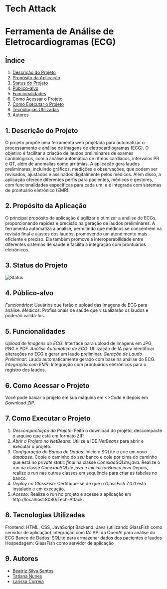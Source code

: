 # Tech Attack
# Ferramenta de Análise de Eletrocardiogramas (ECG)

## Índice
1. [Descrição do Projeto](#descrição-do-projeto)
2. [Propósito da Aplicação](#propósito-da-aplicação)
3. [Status do Projeto](#status-do-projeto)
4. [Público-alvo](#público-alvo)
5. [Funcionalidades](#funcionalidades)
6. [Como Acessar o Projeto](#como-acessar-o-projeto)
7. [Como Executar o Projeto](#como-executar-o-projeto)
8. [Tecnologias Utilizadas](#tecnologias-utilizadas)
9. [Autores](#autores)

## 1. Descrição do Projeto
O projeto propõe uma ferramenta web projetada para automatizar o processamento e análise de imagens de eletrocardiogramas (ECG). O objetivo é facilitar a criação de laudos preliminares de exames cardiológicos, com a análise automática de ritmos cardíacos, intervalos PR e QT, além de anomalias como arritmias. A aplicação gera laudos preliminares, incluindo gráficos, medições e observações, que podem ser revisados, ajustados e assinados digitalmente pelos médicos. Além disso, a aplicação oferece diferentes perfis para pacientes, médicos e gestores, com funcionalidades específicas para cada um, e é integrada com sistemas de prontuário eletrônico (EMR).

## 2. Propósito da Aplicação
O principal propósito da aplicação é agilizar e otimizar a análise de ECGs, proporcionando rapidez e precisão na geração de laudos preliminares. A ferramenta automatiza a análise, permitindo que médicos se concentrem na revisão final e ajustes dos laudos, promovendo um atendimento mais eficiente e preciso. Ela também promove a interoperabilidade entre diferentes sistemas de saúde e facilita a integração com prontuários eletrônicos.

## 3. Status do Projeto
![Status](https://img.shields.io/badge/STATUS-em_desenvolvimento-blue)

## 4. Público-alvo
  *Funcionários*: Usuários que farão o upload das imagens de ECG para análise.
  *Médicos*: Profissionais de saúde que visualizarão os laudos e poderão validá-los.

## 5. Funcionalidades
  *Upload de Imagens de ECG*: Interface para upload de imagens em JPG, PNG e PDF.
  *Análise Automática de ECG*: Utilização de IA para identificar alterações no ECG e gerar um laudo preliminar.
  *Geração de Laudo Preliminar*: Laudo automaticamente gerado com base na análise do ECG.
  *Integração com EMR*: Integração com prontuários eletrônicos para o registro dos laudos.

## 6. Como Acessar o Projeto
  Você pode baixar o projeto em sua máquina em *<>Code* e depois em *Download ZIP*.

## 7. Como Executar o Projeto
  1. *Descompactação do Projeto:* Feito o download do projeto, descompacte o arquivo que está em formato ZIP.
  2. *Abrir o Projeto no NetBeans:* Utilize a IDE *NetBeans* para abrir e executar o projeto.
  3. *Configuração do Banco de Dados:* Inicie o SQLite e crie um *novo database*. 
                                       Copie o caminho do *seu* banco e cole por cima do caminho que está no *private static final* na classe *ConexaoSQLite.java*.
                                       Realize o run na classe *ConexaoSQLite.java* e *InicializarBanco.java*
                                       Depois, realize o run nas outras classes em sequência para criar as tabelas no banco.
  4. *Deploy no GlassFish:* Certifique-se de que o *GlassFish 7.0.0* está instalado e em execução.
  5. *Acesso*: Realize o run no projeto e acesse a aplicação em http://localhost:8080/Tech-Attack.

## 8. Tecnologias Utilizadas
  Frontend: HTML, CSS, JavaScript
  Backend: Java (utilizando GlassFish como servidor de aplicação)
  Integração com IA: API da OpenAI para análise do ECG
  Banco de Dados: SQLite para armazenar dados dos pacientes e laudos
  Hospedagem: GlassFish como servidor de aplicação

## 9. Autores
  - [Beatriz Silva Santos](https://github.com/BeatrizS97)
  - [Tatiana Nunes](https://github.com/tatcom23)
  - [Larissa Correia](https://github.com/AriRaine)
